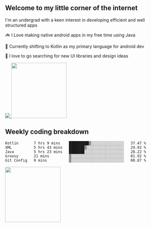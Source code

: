## Welcome to my little corner of the internet
I'm an undergrad with a keen interest in developing efficient and well structured apps

🚲 I Love making native android apps in my free time using Java

🌄 Currently shifting to Kotlin as my primary language for android dev

🔮  I love to go searching for new UI libraries and design ideas

<a href="">
  <img src="https://komarev.com/ghpvc/?username=ade3l&style=flat-square" />
</a>

<img height="180em" src="https://github-readme-stats-eight-theta.vercel.app/api/top-langs/?username=ade3l&langs_count=7&theme=cobalt&layout=compact"/>

## Weekly coding breakdown
<!--START_SECTION:waka-->
```text
Kotlin       7 hrs 9 mins    █████████▒░░░░░░░░░░░░░░░   37.47 % 
XML          5 hrs 43 mins   ███████▒░░░░░░░░░░░░░░░░░   29.92 % 
Java         5 hrs 23 mins   ███████░░░░░░░░░░░░░░░░░░   28.22 % 
Groovy       21 mins         ▒░░░░░░░░░░░░░░░░░░░░░░░░   01.92 % 
Git Config   9 mins          ▒░░░░░░░░░░░░░░░░░░░░░░░░   00.87 % 
```
<!--END_SECTION:waka-->


<img height="180em" src="https://github-readme-stats-ade3l.vercel.app/api/wakatime?username=ade3l&layout=compact&langs_count=8&theme=tokyonight"/>


<!--
**ade3l/ade3l** is a ✨ _special_ ✨ repository because its `README.md` (this file) appears on your GitHub profile.

Here are some ideas to get you started:

- 🔭 I’m currently working on ... 
- 🌱 I’m currently learning ... 
- 👯 I’m looking to collaborate on ... 
- 🤔 I’m looking for help with ... 
- 💬 Ask me about ... Anything 
- 📫 How to reach me: ...
- 😄 Pronouns: ...
- ⚡ Fun fact: ...
-->
